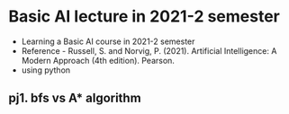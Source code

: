 # Basic AI lecture in 2021-2 semester

- Learning a Basic AI course in 2021-2 semester
- Reference - Russell, S. and Norvig, P. (2021). Artificial Intelligence: A Modern Approach (4th edition). Pearson.
- using python



## pj1. bfs vs A* algorithm

